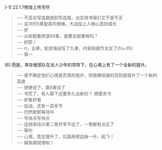 
[-1] 22.1.7修改上传完毕
>--- 不适合写连载就别写连载，出实体书我们又不是不买<br>
>--- 这次的5章是真的很棒，大战加上人物心态的成长<br>
>--- 好<br>
>--- 从标题看修道84章，是要全部重修吗？<br>
>--- 好耶！<br>
>--- rt，五章。蛇叔海战写了九章，内容和细节太足了[fn=35]<br>
>--- 第一<br>

[6] 而是，幸存者团队在龙人少年的领导下，在心境上有了一个全新的提升。
>--- 我不确定他们心境是否真的提升，但我确信我的忍耐是提升了一个新的高度<br>
>--- 顺便说下，第6章没了<br>
>--- 书荒了，有人算下还要多久出新的？
顺便求书<br>
>--- 好看好看<br>
>--- 加油，还有一百多节<br>
>--- 仍然默默等待中<br>
>--- 写快点写快点<br>
>--- 这频率估计第二卷开宰不远了，一卷都有点忘了<br>
>--- 等你<br>
>--- 心境，意志提升了，后面再把血脉一升，起飞！<br>
>--- 越来越规律啦！<br>
